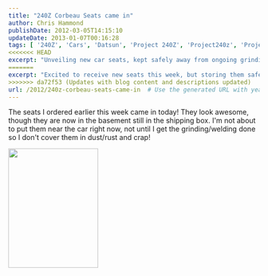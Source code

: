 ```yaml
---
title: "240Z Corbeau Seats came in"
author: Chris Hammond
publishDate: 2012-03-05T14:15:10
updateDate: 2013-01-07T00:16:28
tags: [ '240Z', 'Cars', 'Datsun', 'Project 240Z', 'Project240z', 'Project240Zcom' ]
<<<<<<< HEAD
excerpt: "Unveiling new car seats, kept safely away from ongoing grinding/welding work. Protecting them from potential dust and rust damage."
=======
excerpt: "Excited to receive new seats this week, but storing them safely until grinding/welding work is complete to avoid dust and rust. 🚗 #CarMods #SeatUpgrade"
>>>>>>> da72f53 (Updates with blog content and descriptions updated)
url: /2012/240z-corbeau-seats-came-in  # Use the generated URL with year
---
```

<p>The seats I ordered earlier this week came in today! They look awesome, though they are now in the basement still in the shipping box. I'm not about to put them near the car right now, not until I get the grinding/welding done so I don't cover them in dust/rust and crap!</p> <p><a href="https://www.flickr.com/photos/chammond/484539295/"><img height="240" alt="" src="https://farm1.static.flickr.com/188/484539295_3710b54632_m.jpg" width="180" /></a>&nbsp;</p>

